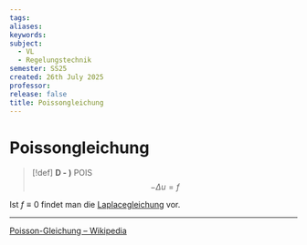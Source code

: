```yaml
---
tags: 
aliases: 
keywords: 
subject:
  - VL
  - Regelungstechnik
semester: SS25
created: 26th July 2025
professor:
release: false
title: Poissongleichung
---
```


# Poissongleichung

> [!def] **D - )** POIS
> $$-\Delta u = f$$

Ist $f \equiv 0$ findet man die [Laplacegleichung](Laplacegleichung.md) vor.

---

[Poisson-Gleichung – Wikipedia](https://de.wikipedia.org/wiki/Poisson-Gleichung)